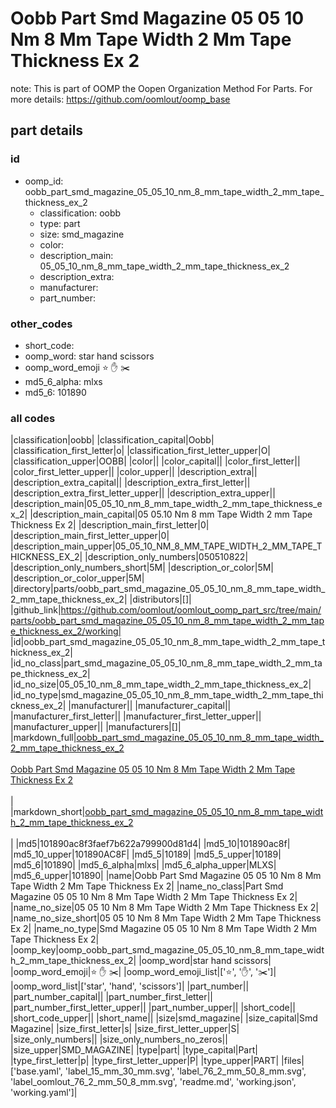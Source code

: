 # Oobb Part Smd Magazine 05 05 10 Nm 8 Mm Tape Width 2 Mm Tape Thickness Ex 2  

note: This is part of OOMP the Oopen Organization Method For Parts. For more details: https://github.com/oomlout/oomp_base

##  part details





### id
* oomp_id: oobb_part_smd_magazine_05_05_10_nm_8_mm_tape_width_2_mm_tape_thickness_ex_2
  * classification: oobb
  * type: part
  * size: smd_magazine
  * color: 
  * description_main: 05_05_10_nm_8_mm_tape_width_2_mm_tape_thickness_ex_2
  * description_extra: 
  * manufacturer: 
  * part_number: 

### other_codes
* short_code: 
* oomp_word: star hand scissors
* oomp_word_emoji :star: :hand: :scissors:
* md5_6_alpha: mlxs
* md5_6: 101890

### all codes 
|classification|oobb|
|classification_capital|Oobb|
|classification_first_letter|o|
|classification_first_letter_upper|O|
|classification_upper|OOBB|
|color||
|color_capital||
|color_first_letter||
|color_first_letter_upper||
|color_upper||
|description_extra||
|description_extra_capital||
|description_extra_first_letter||
|description_extra_first_letter_upper||
|description_extra_upper||
|description_main|05_05_10_nm_8_mm_tape_width_2_mm_tape_thickness_ex_2|
|description_main_capital|05 05.10 Nm 8 mm Tape Width 2 mm Tape Thickness Ex 2|
|description_main_first_letter|0|
|description_main_first_letter_upper|0|
|description_main_upper|05_05_10_NM_8_MM_TAPE_WIDTH_2_MM_TAPE_THICKNESS_EX_2|
|description_only_numbers|050510822|
|description_only_numbers_short|5M|
|description_or_color|5M|
|description_or_color_upper|5M|
|directory|parts/oobb_part_smd_magazine_05_05_10_nm_8_mm_tape_width_2_mm_tape_thickness_ex_2|
|distributors|[]|
|github_link|https://github.com/oomlout/oomlout_oomp_part_src/tree/main/parts/oobb_part_smd_magazine_05_05_10_nm_8_mm_tape_width_2_mm_tape_thickness_ex_2/working|
|id|oobb_part_smd_magazine_05_05_10_nm_8_mm_tape_width_2_mm_tape_thickness_ex_2|
|id_no_class|part_smd_magazine_05_05_10_nm_8_mm_tape_width_2_mm_tape_thickness_ex_2|
|id_no_size|05_05_10_nm_8_mm_tape_width_2_mm_tape_thickness_ex_2|
|id_no_type|smd_magazine_05_05_10_nm_8_mm_tape_width_2_mm_tape_thickness_ex_2|
|manufacturer||
|manufacturer_capital||
|manufacturer_first_letter||
|manufacturer_first_letter_upper||
|manufacturer_upper||
|manufacturers|[]|
|markdown_full|[oobb_part_smd_magazine_05_05_10_nm_8_mm_tape_width_2_mm_tape_thickness_ex_2](https://github.com/oomlout/oomlout_oomp_part_src/tree/main/parts/oobb_part_smd_magazine_05_05_10_nm_8_mm_tape_width_2_mm_tape_thickness_ex_2/working)<br>[](https://github.com/oomlout/oomlout_oomp_part_src/tree/main/parts/oobb_part_smd_magazine_05_05_10_nm_8_mm_tape_width_2_mm_tape_thickness_ex_2/working)<br>[Oobb Part Smd Magazine 05 05 10 Nm 8 Mm Tape Width 2 Mm Tape Thickness Ex 2](https://github.com/oomlout/oomlout_oomp_part_src/tree/main/parts/oobb_part_smd_magazine_05_05_10_nm_8_mm_tape_width_2_mm_tape_thickness_ex_2/working)<br><br>|
|markdown_short|[oobb_part_smd_magazine_05_05_10_nm_8_mm_tape_width_2_mm_tape_thickness_ex_2](https://github.com/oomlout/oomlout_oomp_part_src/tree/main/parts/oobb_part_smd_magazine_05_05_10_nm_8_mm_tape_width_2_mm_tape_thickness_ex_2/working)<br><br>|
|md5|101890ac8f3faef7b622a799900d81d4|
|md5_10|101890ac8f|
|md5_10_upper|101890AC8F|
|md5_5|10189|
|md5_5_upper|10189|
|md5_6|101890|
|md5_6_alpha|mlxs|
|md5_6_alpha_upper|MLXS|
|md5_6_upper|101890|
|name|Oobb Part Smd Magazine 05 05 10 Nm 8 Mm Tape Width 2 Mm Tape Thickness Ex 2|
|name_no_class|Part Smd Magazine 05 05 10 Nm 8 Mm Tape Width 2 Mm Tape Thickness Ex 2|
|name_no_size|05 05 10 Nm 8 Mm Tape Width 2 Mm Tape Thickness Ex 2|
|name_no_size_short|05 05 10 Nm 8 Mm Tape Width 2 Mm Tape Thickness Ex 2|
|name_no_type|Smd Magazine 05 05 10 Nm 8 Mm Tape Width 2 Mm Tape Thickness Ex 2|
|oomp_key|oomp_oobb_part_smd_magazine_05_05_10_nm_8_mm_tape_width_2_mm_tape_thickness_ex_2|
|oomp_word|star hand scissors|
|oomp_word_emoji|:star: :hand: :scissors:|
|oomp_word_emoji_list|[':star:', ':hand:', ':scissors:']|
|oomp_word_list|['star', 'hand', 'scissors']|
|part_number||
|part_number_capital||
|part_number_first_letter||
|part_number_first_letter_upper||
|part_number_upper||
|short_code||
|short_code_upper||
|short_name||
|size|smd_magazine|
|size_capital|Smd Magazine|
|size_first_letter|s|
|size_first_letter_upper|S|
|size_only_numbers||
|size_only_numbers_no_zeros||
|size_upper|SMD_MAGAZINE|
|type|part|
|type_capital|Part|
|type_first_letter|p|
|type_first_letter_upper|P|
|type_upper|PART|
|files|['base.yaml', 'label_15_mm_30_mm.svg', 'label_76_2_mm_50_8_mm.svg', 'label_oomlout_76_2_mm_50_8_mm.svg', 'readme.md', 'working.json', 'working.yaml']|
